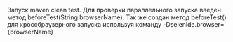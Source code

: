 Запуск maven clean test. 
Для проверки параллельного запуска введен метод beforeTest(String browserName). 
Так же создан метод beforeTest() для кроссбраузерного запуска используя команду -Dselenide.browser={browserName}

